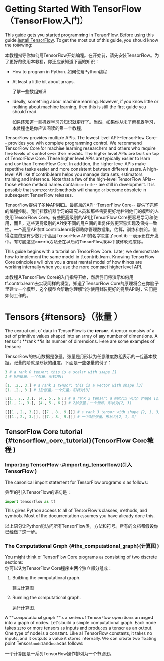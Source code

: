 # Getting Started With TensorFlow（TensorFlow入门）

This guide gets you started programming in TensorFlow. Before using this guide,[install TensorFlow](https://www.tensorflow.org/install/index). To get the most out of this guide, you should know the following:

本教程指导你如何用TensorFlow开始编程。在开始前，请先安装TensorFlow。为了更好的使用本教程，你还应该知道下面的知识：

* How to program in Python.
  如何使用Python编程
* At least a little bit about arrays.

  了解一些数组知识
* Ideally, something about machine learning. However, if you know little or nothing about machine learning, then this is still the first guide you should read.

  如果还知道一些机器学习的知识就更好了。当然，如果你从未了解机器学习，本教程也是你应该阅读的第一个教程。

TensorFlow provides multiple APIs. The lowest level API--TensorFlow Core-- provides you with complete programming control. We recommend TensorFlow Core for machine learning researchers and others who require fine levels of control over their models. The higher level APIs are built on top of TensorFlow Core. These higher level APIs are typically easier to learn and use than TensorFlow Core. In addition, the higher level APIs make repetitive tasks easier and more consistent between different users. A high-level API like tf.contrib.learn helps you manage data sets, estimators, training and inference. Note that a few of the high-level TensorFlow APIs--those whose method names contain`contrib`-- are still in development. It is possible that some`contrib`methods will change or become obsolete in subsequent TensorFlow releases.

TensorFlow提供了多种API接口。最底层的API--TensorFlow Core-- 提供了完整的编程控制。我们推荐机器学习的研究人员和那些需要更好地控制他们的模型的人使用TensorFlow Core。有些更高级别的API比TensorFlow Core更容易学习和使用，而且，这些更高级别的API使不同的用户间的重复任务更容易实现及保持一致性。一个高层API如tf.contrib.learn将帮助你管理数据集，估算，训练和推论。值得注意的是有少数几个高层TensorFlow API的名字包含了contrib --表示还在开发中。有可能这些contrib方法会在以后的TensorFlow版本中被修改或废除。

This guide begins with a tutorial on TensorFlow Core. Later, we demonstrate how to implement the same model in tf.contrib.learn. Knowing TensorFlow Core principles will give you a great mental model of how things are working internally when you use the more compact higher level API.

本教程从TensorFlow Core的入门指导开始，然后我们将演示如何用tf.contrib.learn去实现同样的模型。知道了TensorFlow Core的原理将会在你脑子里建立一个模型，这个模型会帮助你理解当你使用封装更好的高层API时，它们是如何工作的。

# Tensors {#tensors}（张量 ）

The central unit of data in TensorFlow is the **tensor**. A tensor consists of a set of primitive values shaped into an array of any number of dimensions. A tensor's **rank **is its number of dimensions. Here are some examples of tensors:

TensorFlow的核心数据是张量。张量是用形状为任意维度数组表示的一组基本数据。张量的阶就是形状的维度。下面是一些张量的例子：

```Python
3 # a rank 0 tensor; this is a scalar with shape []
3 # 0阶张量，一个标量，形状为[]

[1. ,2., 3.] # a rank 1 tensor; this is a vector with shape [3]
[1. ,2., 3.] # 1阶张量，一个矢量，形状为[3]

[[1., 2., 3.], [4., 5., 6.]] # a rank 2 tensor; a matrix with shape [2, 3]
[[1., 2., 3.], [4., 5., 6.]] # 2阶张量；一个矩阵，形状为[2, 3]

[[[1., 2., 3.]], [[7., 8., 9.]]] # a rank 3 tensor with shape [2, 1, 3]
[[[1., 2., 3.]], [[7., 8., 9.]]] # 一个3阶张量，形状为[2, 1, 3]
```

## TensorFlow Core tutorial {#tensorflow_core_tutorial}(TensorFlow Core教程 )

### Importing TensorFlow {#importing_tensorflow}(引入TensorFlow )

The canonical import statement for TensorFlow programs is as follows:

典型的引入TensorFlow的语句是：

```python
import tensorflow as tf
```

This gives Python access to all of TensorFlow's classes, methods, and symbols. Most of the documentation assumes you have already done this.

以上语句让Python能访问所有TensorFlow类，方法和符号。所有的文档都假设你已经做了这一步。

### The Computational Graph {#the_computational_graph}(计算图 )

You might think of TensorFlow Core programs as consisting of two discrete sections:  
你可以认为TensorFlow Core程序由两个独立部分组成：

1. Building the computational graph.

   建立计算图

1. Running the computational graph.

   运行计算图.

A **computational graph **is a series of TensorFlow operations arranged into a graph of nodes. Let's build a simple computational graph. Each node takes zero or more tensors as inputs and produces a tensor as an output. One type of node is a constant. Like all TensorFlow constants, it takes no inputs, and it outputs a value it stores internally. We can create two floating point Tensors`node1`and`node2`as follows:

一个计算图是一系列TensorFlow操作排列为一个节点图。

